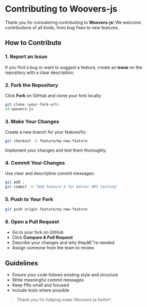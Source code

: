
# Contributing to Woovers-js

Thank you for considering contributing to **Woovers-js**! We welcome contributions of all kinds, from bug fixes to new features.

## How to Contribute

### 1. Report an Issue

If you find a bug or want to suggest a feature, create an **issue** on the repository with a clear description.  

### 2. Fork the Repository

Click **Fork** on GitHub and clone your fork locally:  

```bash
git clone <your-fork-url>
cd woovers-js
```

### 3. Make Your Changes

Create a new branch for your feature/fix:  

```bash
git checkout -b feature/my-new-feature
```

Implement your changes and test them thoroughly.  

### 4. Commit Your Changes

Use clear and descriptive commit messages:  

```bash
git add .
git commit -m "Add feature X for better API testing"
```

### 5. Push to Your Fork

```bash
git push origin feature/my-new-feature
```

### 6. Open a Pull Request

- Go to your fork on GitHub  
- Click **Compare & Pull Request**  
- Describe your changes and why theyâ€™re needed  
- Assign someone from the team to review  

## Guidelines

- Ensure your code follows existing style and structure  
- Write meaningful commit messages  
- Keep PRs small and focused  
- Include tests where possible  

> Thank you for helping make Woovers-js better!
